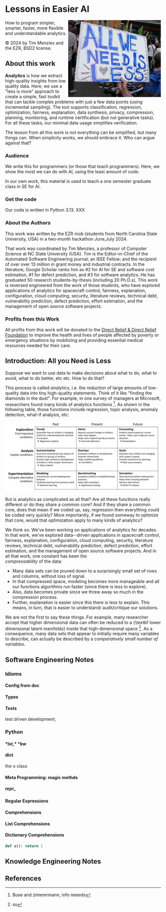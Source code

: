 #  Lessons in Easier AI

<img align=right width=300 src="docs/img/less.png">

How to  program simpler, smarter, faster, more flexible and
understandable analytics. 

&copy; 2024 by Tim Menzies and the EZR, BSD2 license.

## About this work
**Analytics** is how we extract high-quality insights from low
quality data. Here, we  use a "less is more" approach to create a
simple, fast toolkit that can tackle complex problems with just a
few data points (using incremental sampling).  The tool supports
classification, regression, optimization, fairness, explanation,
data synthesis, privacy, compression, planning, monitoring, and
runtime certification (but not  generative tasks).  For all these
tasks, our  minimal data usage simplifies verification.

The lesson from all this work is not everything can be simplified,
but many things can. When simplicity works, we should embrace it.
Who can argue against that?

### Audience
We write this  for programmers (or those that teach programmers).
Here, we show the most we  can do with AI, using the least amount
of code.

In our own work, this material is used to teach a one semester
graduate class in SE for AI.

### Get the code
Our code is written in Python 3.13. 
XXX

### About the Authors
This work was written by the EZR mob (students from North Carolina
State University, USA) in a two-month hackathon June,July 2024.

That work was coordinated  by Tim Menzies, a professor of Computer
Science at NC State University (USA).  Tim is the Editor-in-Chief
of the Automated Software Engineering journal; an IEEE Fellow; and
the recipient of over over 13 million in grant money and industrial
contracts.  In the literature, Google Scholar ranks him as \#2 for
AI for SE and software cost estimation, \#1 for defect prediction,
and \#3 for software analytics.  He has graduated 50 research
students-by-thesis (including 20 Ph.D.s).  This work is reversed
engineered from the work of those students, who have explored
applications of analytics for spacecraft control, fairness,
explanation, configuration, cloud computing,  security, literature
reviews, technical  debt,  vulnerability prediction, defect prediction,
effort estimation,  and the management of open source software
projects.

### Profits from this Work
All profits from this work will be donated to the 
[Direct Relief & Direct Relief Foundation](https://directrelief.org)
to improve the health and lives of people affected by poverty or
emergency situations by mobilizing and providing essential medical
resources needed for their care.


## Introduction: All you Need is Less

Suppose we want to use data to make decisions about what to do,
what to avoid, what to do better, etc etc. How to do that?

This process is called _analytics_, i.e. the reduction of large
amounts of low-quality data into tiny high-quality statements. Think
of it like "finding the diamonds in the dust".  For example, in one
survey of managers at   Microsoft, researchers found many kinds  of
analytics functions [^buse]. As shown in the following table, those
functions include regression, topic analysis, anomaly detection,
what-if analysis, etc:

[^buse]: Buse and zimemrmann, info neeeds

<img  width=900 src="docs/img/buse.png">

But is analytics as complicated as all that? Are all these functions
really different or do they share a common core? And if they share
a common core, does that mean if we coded up, say, regression then
everything could be coded very quickly?  More importantly, if we
found someway to optimize that core, would that optimization apply
to many kinds of analytics?

We think so.  We've been working on applications of analytics for
decades. In that work, we've explored data--driven
applications in spacecraft control, fairness, explanation,
configuration, cloud computing,  security, literature reviews,
technical  debt,  vulnerability prediction, defect prediction,
effort estimation,  and the management of open source software
projects. And in all that work, one constant has been the  
_compressability_ of the data:

- Many data sets can be pruned down to a surprisingly small set of rows and columns,
without loss of signal.
- In that compressed space, modeling becomes more manageable and
all our functions algorithms run faster (since there is less to
explore).
- Also, data becomes private since we threw away so much in the
compression process.
- Further, explanation is easier since this there is less to explain.
This means, in turn, that is easier to understand/ audit/critique
our solutions.

We are not the first to say these things.  For example, many
researcher accept that higher dimensional data can often be reduced
to a {\textbf lower dimensional latent manifolds} inside that
high-dimensional space [^zhu2005semi].  As a consequence, many
data sets that appear to initially require many variables to describe,
can actually be described by a _comparatively small number
of variables_.

[^zhu2005semi]: ss


## Software Engineering Notes
### Idioms
#### Config from __doc__
#### Types
#### Tests
test driven development;

### Python
#### \*lst,\* *kw

#### __dict__ 

the o class

#### Meta Programming: magic methds

##### __repr___

#### Regular Expressions


#### Comprehensions

#### List Comprehensions

#### Dictionary Comprehensions


```python
def a(): return 1
```

## Knowledge Engineering Notes

## References
